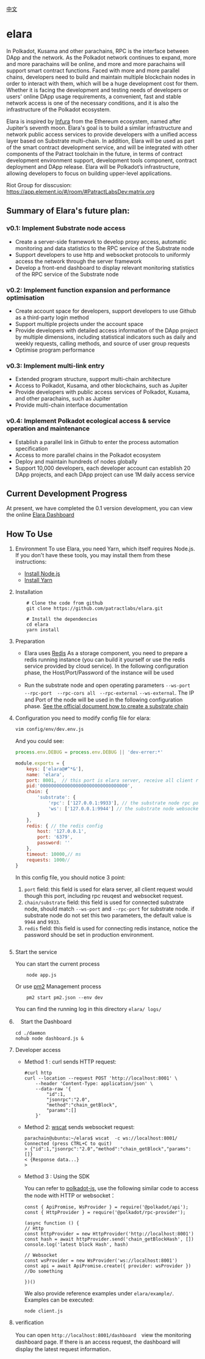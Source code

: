 [中文](https://github.com/patractlabs/elara/blob/master/README-zh.md)

# elara

In Polkadot, Kusama and other parachains, RPC is the interface between DApp and the network. As the Polkadot network continues to expand, more and more parachains will be online, and more and more parachains will support smart contract functions. Faced with more and more parallel chains, developers need to build and maintain multiple blockchain nodes in order to interact with them, which will be a huge development cost for them. Whether it is facing the development and testing needs of developers or users' online DApp usage requirements, a convenient, fast and stable network access is one of the necessary conditions, and it is also the infrastructure of the Polkadot ecosystem.

Elara is inspired by [Infura](infura.io)  from the Ethereum ecosystem, named after Jupiter’s seventh moon. Elara's goal is to build a similar infrastructure and network public access services to provide developers with a unified access layer based on Substrate multi-chain. In addition, Elara will be used as part of the smart contract development service, and will be integrated with other components of the Patract toolchain in the future, in terms of contract development environment support, development tools component, contract deployment and DApp release. Elara will be Polkadot’s infrastructure, allowing developers to focus on building upper-level applications.

Riot Group for disscusion: https://app.element.io/#/room/#PatractLabsDev:matrix.org


## Summary of Elara's future plan:
### v0.1: Implement Substrate node access

- Create a server-side framework to develop proxy access, automatic monitoring and data statistics to the RPC service of the Substrate node
- Support developers to use http and websocket protocols to uniformly access the network through the server framework
- Develop a front-end dashboard to display relevant monitoring statistics of the RPC service of the Substrate node

### v0.2: Implement function expansion and performance optimisation

- Create account space for developers, support developers to use Github as a third-party login method
- Support multiple projects under the account space
- Provide developers with detailed access information of the DApp project by multiple dimensions, including statistical indicators such as daily and weekly requests, calling methods, and source of user group requests
- Optimise program performance

### v0.3: Implement multi-link entry

- Extended program structure, support multi-chain architecture
- Access to Polkadot, Kusama, and other blockchains, such as Jupiter
- Provide developers with public access services of Polkadot, Kusama, and other parachains, such as Jupiter
- Provide multi-chain interface documentation

### v0.4: Implement Polkadot ecological access & service operation and maintenance

- Establish a parallel link in Github to enter the process automation specification
- Access to more parallel chains in the Polkadot ecosystem
- Deploy and maintain hundreds of nodes globally
- Support 10,000 developers, each developer account can establish 20 DApp projects, and each DApp project can use 1M daily access service

## Current Development Progress
 At present, we have completed the 0.1 version development, you can view the online [Elara Dashboard](https://elara.patract.io/dashboard)

## How To Use
1. Environment
To use Elara, you need Yarn, which itself requires Node.js. If you don't have these tools, you may install them from these instructions:
    - [Install Node.js](https://nodejs.org/en/download/)
    - [Install Yarn](https://yarnpkg.com/lang/en/docs/install/)

2. Installation
    ```
        # Clone the code from github
        git clone https://github.com/patractlabs/elara.git

        # Install the dependencies
        cd elara
        yarn install
    ```

3. Preparation

    - Elara uses [Redis](https://github.com/redis/redis) As a storage component, you need to prepare a redis running instance (you can build it yourself or use the redis service provided by cloud service). In the following configuration phase, the Host/Port/Password of the instance will be used

    - Run the substrate node and open operating parameters  `--ws-port ` 　` --rpc-port `　`--rpc-cors all` ` --rpc-external`  `--ws-external`. The IP and Port of the node will be used in the following configuration phase. [See the official document how to create a substrate chain](https://substrate.dev/docs/en/tutorials/create-your-first-substrate-chain/)

4. Configuration
    you need to modify config file for elara:

   ```bash
   vim config/env/dev.env.js
   ```

   And you could see:

   ```javascript
   process.env.DEBUG = process.env.DEBUG || 'dev-errer:*'
   
   module.exports = {
       keys: ['elara@#^*&'],
       name: 'elara',
       port: 8001,  // this port is elara server, receive all client request(inlude rpc and websocket) and dashbord server port
       pid:'00000000000000000000000000000000',
       chain: {
           'substrate': {
               'rpc': ['127.0.0.1:9933'], // the substrate node rpc port
               'ws': ['127.0.0.1:9944'] // the substrate node websocket port
           }
       },
       redis: { // the redis config
           host: '127.0.0.1',
           port: '6379',
           password: ''
       },
       timeout: 10000,// ms
       requests: 1000//
   }
   ```

   In this config file, you should notice 3 point:

   1. `port`  field: this field is used for elara server, all client request would though this port, including rpc reuqest and websocket request.
   2. `chain/substrate` field: this field is used for connected substrate node, should match `--ws-port` and `--rpc-port` for substrate node.  if substrate node do not set this two parameters, the default value is `9944` and `9933`.
   3. `redis` field: this field is used for connecting redis instance, notice the password should be set in production environment.
        ```

5. Start the service

    You can start the current process
    ```
        node app.js
    ```
    Or use [pm2](https://github.com/Unitech/pm2) Management process
    ```
        pm2 start pm2.json --env dev
    ```

    You can find the running log in this directory `elara/ logs/`


6. 　Start the Dashboard
    ```
    cd ./daemon
    nohub node dashboard.js &
    ```

 7. Developer access

   
    - Method 1 : curl sends HTTP request:
        ```
        #curl http
        curl --location --request POST 'http://localhost:8001' \
            --header 'Content-Type: application/json' \
            --data-raw '{
                "id":1,
                "jsonrpc":"2.0",
                "method":"chain_getBlock",
                "params":[]
            }'
        ```
    - Method 2: [wscat](https://github.com/websockets/wscat) sends websocket request:
        ```
        parachain@ubuntu:~/elara$ wscat  -c ws://localhost:8001/
        Connected (press CTRL+C to quit)
        > {"id":1,"jsonrpc":"2.0","method":"chain_getBlock","params":[]}
        < {Response data...}
        > 
        ```
     - Method 3 : Using the SDK
    
        You can refer to [polkadot-js](https://github.com/polkadot-js), use the following similar code to access the node with HTTP or websocket：


        ```
        const { ApiPromise, WsProvider } = require('@polkadot/api');
        const { HttpProvider } = require('@polkadot/rpc-provider');

        (async function () {
        // Http
        const httpProvider = new HttpProvider('http://localhost:8001')
        const hash = await httpProvider.send('chain_getBlockHash', [])
        console.log('latest block Hash', hash)

        // Websocket
        const wsProvider = new WsProvider('ws://localhost:8001')
        const api = await ApiPromise.create({ provider: wsProvider })
        //Do something

        })()

        ```
        We also provide reference examples under `elara/example/`.
        Examples can be executed:

        ```
        node client.js
        ```
    
8. verification

    You can open `http://localhost:8001/dashboard`　view the monitoring dashboard page. If there is an access request, the dashboard will display the latest request information．

